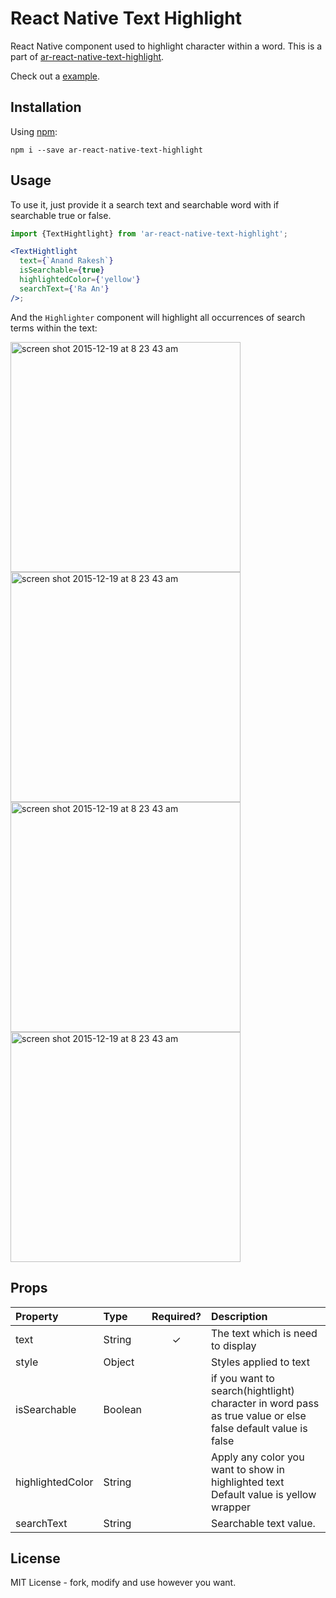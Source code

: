 # React Native Text Highlight

React Native component used to highlight character within a word. This is a part of [ar-react-native-text-highlight](https://github.com/Anand-Rakesh/React-Native-Text-Highlight).

Check out a [example](https://github.com/Anand-Rakesh/React-Native-Text-Highlight/tree/main/src/example).

## Installation

Using [npm](https://www.npmjs.com/package/ar-react-native-text-highlight):

```
npm i --save ar-react-native-text-highlight
```

## Usage

To use it, just provide it a search text and searchable word with if searchable true or false.

```jsx
import {TextHightlight} from 'ar-react-native-text-highlight';

<TextHightlight
  text={`Anand Rakesh`}
  isSearchable={true}
  highlightedColor={'yellow'}
  searchText={'Ra An'}
/>;
```

And the `Highlighter` component will highlight all occurrences of search terms within the text:

<img width="368" alt="screen shot 2015-12-19 at 8 23 43 am" src="https://raw.githubusercontent.com/Anand-Rakesh/React-Native-Text-Highlight/main/Images/Simulator%20Screen%20Shot%20-%20iPhone%2014%20-%202023-03-27%20at%2019.19.05.png">
<img width="368" alt="screen shot 2015-12-19 at 8 23 43 am" src="https://raw.githubusercontent.com/Anand-Rakesh/React-Native-Text-Highlight/main/Images/Simulator%20Screen%20Shot%20-%20iPhone%2014%20-%202023-03-27%20at%2019.19.13.png">
<img width="368" alt="screen shot 2015-12-19 at 8 23 43 am" src="https://raw.githubusercontent.com/Anand-Rakesh/React-Native-Text-Highlight/main/Images/Simulator%20Screen%20Shot%20-%20iPhone%2014%20-%202023-03-27%20at%2019.19.17.png">
<img width="368" alt="screen shot 2015-12-19 at 8 23 43 am" src="https://raw.githubusercontent.com/Anand-Rakesh/React-Native-Text-Highlight/main/Images/Simulator%20Screen%20Shot%20-%20iPhone%2014%20-%202023-03-27%20at%2019.19.23.png">

## Props

| Property         | Type    | Required? | Description                                                                                                 |
| :--------------- | :------ | :-------: | :---------------------------------------------------------------------------------------------------------- |
| text             | String  |     ✓     | The text which is need to display                                                                           |
| style            | Object  |           | Styles applied to text                                                                                      |
| isSearchable     | Boolean |           | if you want to search(hightlight) character in word pass as true value or else false default value is false |
| highlightedColor | String  |           | Apply any color you want to show in highlighted text Default value is yellow wrapper                        |
| searchText       | String  |           | Searchable text value.                                                                                      |

## License

MIT License - fork, modify and use however you want.
